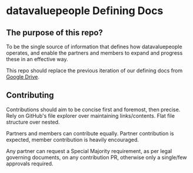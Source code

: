 # datavaluepeople Defining Docs

## The purpose of this repo?

To be the single source of information that defines how datavaluepeople operates, and enable the
partners and members to expand and progress these in an effective way.

This repo should replace the previous iteration of our defining docs from [Google Drive][link to
old docs].

## Contributing

Contributions should aim to be concise first and foremost, then precise. Rely on GitHub's file
explorer over maintaining links/contents. Flat file structure over nested.

Partners and members can contribute equally. Partner contribution is expected, member contribution
is heavily encouraged.

Any partner can request a Special Majority requirement, as per legal governing documents, on any
contribution PR, otherwise only a single/few approvals required.


[link to old docs]: https://docs.google.com/document/d/1aI_ywv-VXqnCAddv9bWmHjt0_msr3S4MmCe5nvH1jlM/edit?usp=sharing
